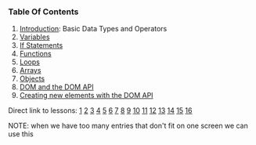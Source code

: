 ### Table Of Contents

1. [Introduction](#lesson1): Basic Data Types and Operators
1. [Variables](#lesson2:variables)
1. [If Statements](#lesson4:if)
1. [Functions](#lesson5:functions)
1. [Loops](#lesson8:loops)
1. [Arrays](#lesson10:arrays)
1. [Objects](#lesson12:objects)
1. [DOM and the DOM API](#lesson14:DOM)
1. [Creating new elements with the DOM API](#lesson16:dom-creating-elements)

Direct link to lessons: [1](#lesson1) [2](#lesson2) [3](#lesson3) [4](#lesson4) [5](#lesson5) [6](#lesson6) [7](#lesson7) [8](#lesson8) [9](#lesson9) [10](#lesson10) [11](#lesson11) [12](#lesson12) [13](#lesson13) [14](#lesson14) [15](#lesson15) [16](#lesson16)

NOTE: when we have too many entries that don't fit on one screen
we can use this <!-- .slide: style="font-size:80%" -->
